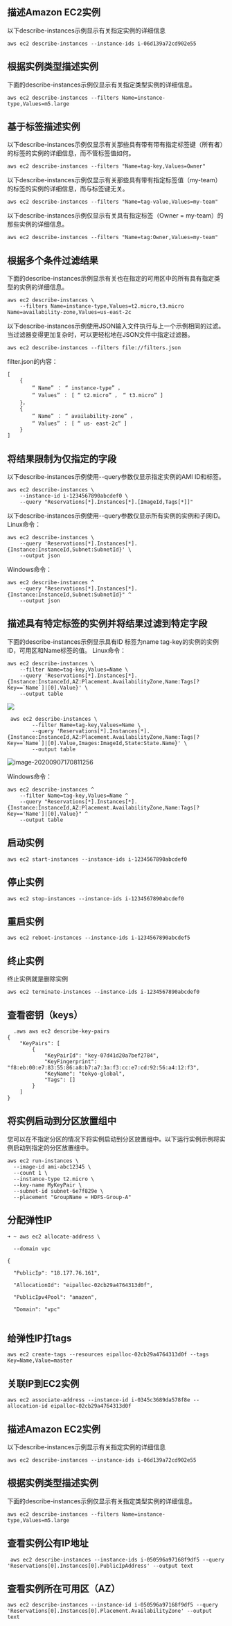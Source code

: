 ## 描述Amazon EC2实例
以下describe-instances示例显示有关指定实例的详细信息
```
aws ec2 describe-instances --instance-ids i-06d139a72cd902e55
```
## 根据实例类型描述实例
下面的describe-instances示例仅显示有关指定类型实例的详细信息。

```
aws ec2 describe-instances --filters Name=instance-type,Values=m5.large
```
## 基于标签描述实例
以下describe-instances示例仅显示有关那些具有带有带有指定标签键（所有者）的标签的实例的详细信息，而不管标签值如何。
```
aws ec2 describe-instances --filters "Name=tag-key,Values=Owner"
```
以下describe-instances示例仅显示有关那些具有带有指定标签值（my-team）的标签的实例的详细信息，而与标签键无关。
```
aws ec2 describe-instances --filters "Name=tag-value,Values=my-team"
```
以下describe-instances示例仅显示有关具有指定标签（Owner = my-team）的那些实例的详细信息。
```
aws ec2 describe-instances --filters "Name=tag:Owner,Values=my-team"
```
## 根据多个条件过滤结果

下面的describe-instances示例显示有关也在指定的可用区中的所有具有指定类型的实例的详细信息。
```
aws ec2 describe-instances \
    --filters Name=instance-type,Values=t2.micro,t3.micro Name=availability-zone,Values=us-east-2c
```
以下describe-instances示例使用JSON输入文件执行与上一个示例相同的过滤。当过滤器变得更加复杂时，可以更轻松地在JSON文件中指定过滤器。
```
aws ec2 describe-instances --filters file://filters.json
```
filter.json的内容：
```
[ 
    { 
        “ Name” ： “ instance-type” ，
        “ Values” ： [ “ t2.micro” ， “ t3.micro” ] 
    }，
    { 
        “ Name” ： “ availability-zone” ，
        “ Values” ： [ “ us- east-2c“ ] 
    } 
]
```
## 将结果限制为仅指定的字段
以下describe-instances示例使用--query参数仅显示指定实例的AMI ID和标签。
```
aws ec2 describe-instances \
    --instance-id i-1234567890abcdef0 \
    --query "Reservations[*].Instances[*].[ImageId,Tags[*]]"
```
以下describe-instances示例使用--query参数仅显示所有实例的实例和子网ID。
Linux命令：
```
aws ec2 describe-instances \
    --query 'Reservations[*].Instances[*].{Instance:InstanceId,Subnet:SubnetId}' \
    --output json
```
Windows命令：
```
aws ec2 describe-instances ^
    --query "Reservations[*].Instances[*].{Instance:InstanceId,Subnet:SubnetId}" ^
    --output json
```
## 描述具有特定标签的实例并将结果过滤到特定字段
下面的describe-instances示例显示具有ID 标签为name tag-key的实例的实例ID，可用区和Name标签的值。
Linux命令：
```
aws ec2 describe-instances \
    --filter Name=tag-key,Values=Name \
    --query 'Reservations[*].Instances[*].{Instance:InstanceId,AZ:Placement.AvailabilityZone,Name:Tags[?Key==`Name`]|[0].Value}' \
    --output table
```

![](https://img2018.cnblogs.com/blog/1043682/201912/1043682-20191217170030142-2028259515.png)

```
 aws ec2 describe-instances \
        --filter Name=tag-key,Values=Name \
        --query 'Reservations[*].Instances[*].{Instance:InstanceId,AZ:Placement.AvailabilityZone,Name:Tags[?Key==`Name`]|[0].Value,Images:ImageId,State:State.Name}' \
        --output table
```

![image-20200907170811256](./images/image-20200907170811256.png)

Windows命令：

```
aws ec2 describe-instances ^
    --filter Name=tag-key,Values=Name ^
    --query "Reservations[*].Instances[*].{Instance:InstanceId,AZ:Placement.AvailabilityZone,Name:Tags[?Key=='Name']|[0].Value}" ^
    --output table
```

## 启动实例
```
aws ec2 start-instances --instance-ids i-1234567890abcdef0
```
## 停止实例
```
aws ec2 stop-instances --instance-ids i-1234567890abcdef0
```
## 重启实例
```
aws ec2 reboot-instances --instance-ids i-1234567890abcdef5
```
## 终止实例
终止实例就是删除实例
```
aws ec2 terminate-instances --instance-ids i-1234567890abcdef0
```

## 查看密钥（keys）

```
  .aws aws ec2 describe-key-pairs
{
    "KeyPairs": [
        {
            "KeyPairId": "key-07d41d20a7bef2784",
            "KeyFingerprint": "f8:eb:00:e7:83:55:86:a8:b7:a7:3a:f3:cc:e7:cd:92:56:a4:12:f3",
            "KeyName": "tokyo-global",
            "Tags": []
        }
    ]
}
```

## 将实例启动到分区放置组中

您可以在不指定分区的情况下将实例启动到分区放置组中。以下运行实例示例将实例启动到指定的分区放置组中。

```
aws ec2 run-instances \
  --image-id ami-abc12345 \
  --count 1 \
  --instance-type t2.micro \
  --key-name MyKeyPair \
  --subnet-id subnet-6e7f829e \
  --placement "GroupName = HDFS-Group-A"
```

## 分配弹性IP

```
➜ ~ aws ec2 allocate-address \

  --domain vpc

{

  "PublicIp": "18.177.76.161",

  "AllocationId": "eipalloc-02cb29a4764313d0f",

  "PublicIpv4Pool": "amazon",

  "Domain": "vpc"


```

## 给弹性IP打tags

```
aws ec2 create-tags --resources eipalloc-02cb29a4764313d0f --tags Key=Name,Value=master 
```

## 关联IP到EC2实例

```
aws ec2 associate-address --instance-id i-0345c3689da578f8e --allocation-id eipalloc-02cb29a4764313d0f
```

## 描述Amazon EC2实例

以下describe-instances示例显示有关指定实例的详细信息

```
aws ec2 describe-instances --instance-ids i-06d139a72cd902e55
```

## 根据实例类型描述实例

下面的describe-instances示例仅显示有关指定类型实例的详细信息。

```
aws ec2 describe-instances --filters Name=instance-type,Values=m5.large
```

## 查看实例公有IP地址

```
 aws ec2 describe-instances --instance-ids i-050596a97168f9df5 --query 'Reservations[0].Instances[0].PublicIpAddress' --output text
```

## 查看实例所在可用区（AZ）

```
aws ec2 describe-instances --instance-id i-050596a97168f9df5 --query 'Reservations[0].Instances[0].Placement.AvailabilityZone' --output text
```

